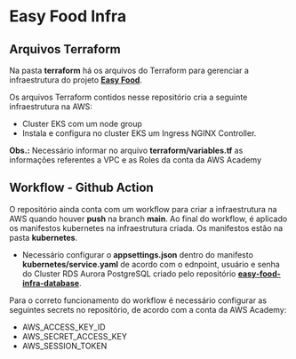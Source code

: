 # Easy Food Infra

## Arquivos Terraform
Na pasta **terraform** há os arquivos do Terraform para gerenciar a infraestrutura do projeto **[Easy Food](https://github.com/5soat-acme/easy-food)**.

Os arquivos Terraform contidos nesse repositório cria a seguinte infraestrutura na AWS:
- Cluster EKS com um node group
- Instala e configura no cluster EKS um Ingress NGINX Controller.

**Obs.:** Necessário informar no arquivo **terraform/variables.tf** as informações referentes a VPC e as Roles da conta da AWS Academy

## Workflow - Github Action
O repositório ainda conta com um workflow para criar a infraestrutura na AWS quando houver **push** na branch **main**. Ao final do workflow, é aplicado os manifestos kubernetes na infraestrutura criada. Os manifestos estão na pasta **kubernetes**.
- Necessário configurar o **appsettings.json** dentro do manifesto **kubernetes/service.yaml** de acordo com o ednpoint, usuário e senha do Cluster RDS Aurora PostgreSQL criado pelo repositório **[easy-food-infra-database](https://github.com/5soat-acme/easy-food-infra-database)**.

Para o correto funcionamento do workflow é necessário configurar as seguintes secrets no repositório, de acordo com a conta da AWS Academy:
- AWS_ACCESS_KEY_ID
- AWS_SECRET_ACCESS_KEY
- AWS_SESSION_TOKEN